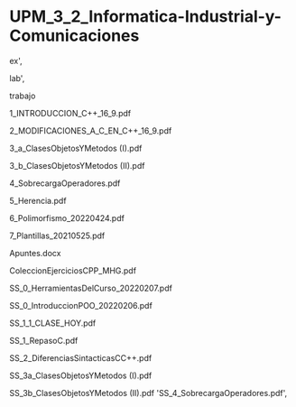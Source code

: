 # UPM_3_2_Informatica-Industrial-y-Comunicaciones

ex',

lab',

trabajo
 
1_INTRODUCCION_C++_16_9.pdf

2_MODIFICACIONES_A_C_EN_C++_16_9.pdf

3_a_ClasesObjetosYMetodos (I).pdf

3_b_ClasesObjetosYMetodos (II).pdf

4_SobrecargaOperadores.pdf

5_Herencia.pdf

6_Polimorfismo_20220424.pdf

7_Plantillas_20210525.pdf

Apuntes.docx

ColeccionEjerciciosCPP_MHG.pdf

SS_0_HerramientasDelCurso_20220207.pdf

SS_0_IntroduccionPOO_20220206.pdf

SS_1_1_CLASE_HOY.pdf

SS_1_RepasoC.pdf

SS_2_DiferenciasSintacticasCC++.pdf

SS_3a_ClasesObjetosYMetodos (I).pdf

SS_3b_ClasesObjetosYMetodos (II).pdf
 'SS_4_SobrecargaOperadores.pdf',
